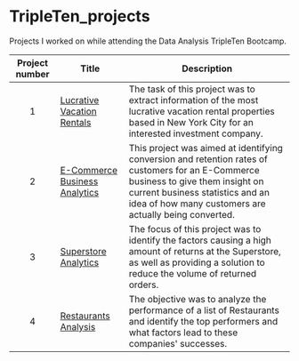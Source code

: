 # TripleTen_projects
Projects I worked on while attending the Data Analysis TripleTen Bootcamp.


| Project number | Title | Description |
| :-----------: | ----------- |----------- |
| 1 | [Lucrative Vacation Rentals](https://docs.google.com/spreadsheets/d/1dhMgvtvnSIzMLKKJAza_zm0o3yrbzvCDKLxLR8DJukA/edit#gid=102274736) | The task of this project was to extract information of the most lucrative vacation rental properties based in New York City for an interested investment company. | ![Project 1 Shot](https://github.com/G-Collo/Data-Projects-TripleTen/assets/162799567/dfbdf335-0d92-42c0-8a45-2bb45466ff1f) |
| 2 | [E-Commerce Business Analytics](https://docs.google.com/spreadsheets/d/1GZtTB-pQJ7JuijtDUSYZNTO8rFI5fDAAkY2HLLg_VvE/edit#gid=38637670) | This project was aimed at identifying conversion and retention rates of customers for an E-Commerce business to give them insight on current business statistics and an idea of how many customers are actually being converted. |
| 3 | [Superstore Analytics](https://public.tableau.com/app/profile/collins.ofoegbu/viz/Project2_17087612291380/Story1)| The focus of this project was to identify the factors causing a high amount of returns at the Superstore, as well as providing a solution to reduce the volume of returned orders. |
| 4 | [Restaurants Analysis](https://public.tableau.com/app/profile/collins.ofoegbu/viz/ProjectFinale/Story1)| The objective was to analyze the performance of a list of Restaurants and identify the top performers and what factors lead to these companies' successes. |
